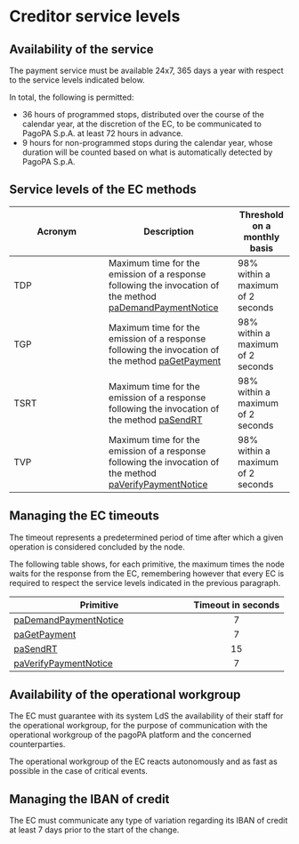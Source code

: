 # Creditor service levels

## Availability of the service

The payment service must be available 24x7, 365 days a year with respect to the service levels indicated below.

In total, the following is permitted: 

* 36 hours of programmed stops, distributed over the course of the calendar year, at the discretion of the EC, to be communicated to PagoPA S.p.A. at least 72 hours in advance.
* 9 hours for non-programmed stops during the calendar year, whose duration will be counted based on what is automatically detected by PagoPA S.p.A.

## Service levels of the EC methods

<table><thead><tr><th width="154.57879977565904">Acronym</th><th>Description</th><th>Threshold on a monthly basis</th></tr></thead><tbody><tr><td>TDP</td><td>Maximum time for the emission of a response following the invocation of the method <a href="../primitive.md#pademandpaymentnotice">paDemandPaymentNotice</a></td><td>98% within a maximum of 2 seconds</td></tr><tr><td>TGP</td><td>Maximum time for the emission of a response following the invocation of the method <a href="../primitive.md#pagetpayment">paGetPayment</a></td><td>98% within a maximum of 2 seconds</td></tr><tr><td>TSRT</td><td>Maximum time for the emission of a response following the invocation of the method <a href="../primitive.md#pasendrt">paSendRT</a></td><td>98% within a maximum of 2 seconds</td></tr><tr><td>TVP</td><td>Maximum time for the emission of a response following the invocation of the method <a href="../primitive.md#paverifypaymentnotice">paVerifyPaymentNotice</a></td><td>98% within a maximum of 2 seconds</td></tr></tbody></table>

## Managing the EC timeouts

The timeout represents a predetermined period of time after which a given operation is considered concluded by the node.

The following table shows, for each primitive, the maximum times the node waits for the response from the EC, remembering however that every EC is required to respect the service levels indicated in the previous paragraph.

<table><thead><tr><th width="307.2643021236062">Primitive</th><th align="center">Timeout in seconds</th></tr></thead><tbody><tr><td><a href="../primitive.md#pademandpaymentnotice">paDemandPaymentNotice</a></td><td align="center">7</td></tr><tr><td><a href="../primitive.md#pagetpayment">paGetPayment</a></td><td align="center">7</td></tr><tr><td><a href="../primitive.md#pasendrt">paSendRT</a></td><td align="center">15</td></tr><tr><td><a href="../primitive.md#paverifypaymentnotice">paVerifyPaymentNotice</a></td><td align="center">7</td></tr></tbody></table>

## Availability of the operational workgroup

The EC must guarantee with its system LdS the availability of their staff for the operational workgroup, for the purpose of communication with the operational workgroup of the pagoPA platform and the concerned counterparties. 

The operational workgroup of the EC reacts autonomously and as fast as possible in the case of critical events.

## Managing the IBAN of credit 

The EC must communicate any type of variation regarding its IBAN of credit at least 7 days prior to the start of the change.